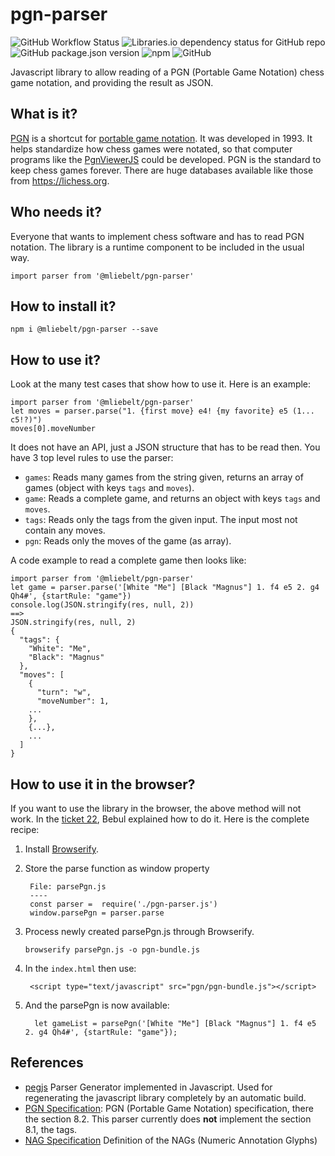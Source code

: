 # pgn-parser
![GitHub Workflow Status](https://img.shields.io/github/workflow/status/mliebelt/pgn-parser/Node.js%20CI?logo=github&label=Build%26Test)
![Libraries.io dependency status for GitHub repo](https://img.shields.io/librariesio/github/mliebelt/pgn-parser?label=Dependencies)
![GitHub package.json version](https://img.shields.io/github/package-json/v/mliebelt/pgn-parser?color=33aa33&label=Version&logo=npm)
![npm](https://img.shields.io/npm/dm/@mliebelt/pgn-parser?label=Downloads&logo=npm)
![GitHub](https://img.shields.io/github/license/mliebelt/pgn-parser?label=License)

Javascript library to allow reading of a PGN (Portable Game Notation) chess game notation, and providing the result as JSON. 

## What is it?

[PGN](http://www.saremba.de/chessgml/standards/pgn/pgn-complete.htm) is a shortcut for [portable game notation](https://en.wikipedia.org/wiki/Portable_Game_Notation). It was developed in 1993. It helps standardize how chess games were notated, so that computer programs like the [PgnViewerJS](https://github.com/mliebelt/PgnViewerJS)  could be developed. PGN is the standard to keep chess games forever. There are huge databases available like those from https://lichess.org.

## Who needs it?

Everyone that wants to implement chess software and has to read PGN notation. The library is a runtime component to be included in the usual way.

    import parser from '@mliebelt/pgn-parser'

## How to install it?

    npm i @mliebelt/pgn-parser --save

## How to use it?

Look at the many test cases that show how to use it. Here is an example:

    import parser from '@mliebelt/pgn-parser'
    let moves = parser.parse("1. {first move} e4! {my favorite} e5 (1... c5!?)")
    moves[0].moveNumber
    
It does not have an API, just a JSON structure that has to be read then. You have 3 top level rules to use the parser:

* `games`: Reads many games from the string given, returns an array of games (object with keys `tags` and `moves`).
* `game`: Reads a complete game, and returns an object with keys `tags` and `moves`.
* `tags`: Reads only the tags from the given input. The input most not contain any moves.
* `pgn`: Reads only the moves of the game (as array).

A code example to read a complete game then looks like:

    import parser from '@mliebelt/pgn-parser'
    let game = parser.parse('[White "Me"] [Black "Magnus"] 1. f4 e5 2. g4 Qh4#', {startRule: "game"})
    console.log(JSON.stringify(res, null, 2))
    ==>
    JSON.stringify(res, null, 2)
    {
      "tags": {
        "White": "Me",
        "Black": "Magnus"
      },
      "moves": [
        {
          "turn": "w",
          "moveNumber": 1,
        ...
        },
        {...},
        ...
      ]
    }

## How to use it in the browser?

If you want to use the library in the browser, the above method will not work. In the [ticket 22](https://github.com/mliebelt/pgn-parser/issues/22), Bebul explained how to do it. Here is the complete recipe:

1. Install [Browserify](http://browserify.org/).
1. Store the parse function as window property

        File: parsePgn.js
        ----
        const parser =  require('./pgn-parser.js')
        window.parsePgn = parser.parse
        
1. Process newly created parsePgn.js through Browserify.
       
       browserify parsePgn.js -o pgn-bundle.js
       
1. In the `index.html` then use:

        <script type="text/javascript" src="pgn/pgn-bundle.js"></script>
        
1. And the parsePgn is now available:

         let gameList = parsePgn('[White "Me"] [Black "Magnus"] 1. f4 e5 2. g4 Qh4#', {startRule: "game"});        

## References

* [pegjs](https://github.com/pegjs/pegjs) Parser Generator implemented in Javascript. Used for regenerating the javascript library completely by an automatic build.
* [PGN Specification](http://www.saremba.de/chessgml/standards/pgn/pgn-complete.htm): PGN (Portable Game Notation) specification, there the section 8.2. This parser currently does **not** implement the section 8.1, the tags.
* [NAG Specification](http://en.wikipedia.org/wiki/Numeric_Annotation_Glyphs) Definition of the NAGs (Numeric Annotation Glyphs)

